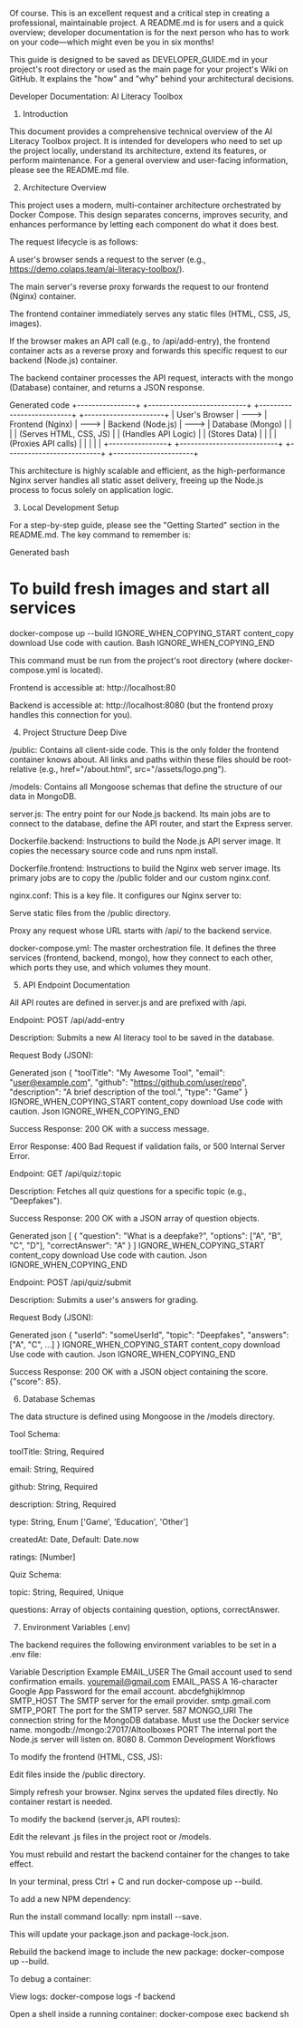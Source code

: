 Of course. This is an excellent request and a critical step in creating a professional, maintainable project. A README.md is for users and a quick overview; developer documentation is for the next person who has to work on your code—which might even be you in six months!

This guide is designed to be saved as DEVELOPER_GUIDE.md in your project's root directory or used as the main page for your project's Wiki on GitHub. It explains the "how" and "why" behind your architectural decisions.

Developer Documentation: AI Literacy Toolbox
1. Introduction

This document provides a comprehensive technical overview of the AI Literacy Toolbox project. It is intended for developers who need to set up the project locally, understand its architecture, extend its features, or perform maintenance. For a general overview and user-facing information, please see the README.md file.

2. Architecture Overview

This project uses a modern, multi-container architecture orchestrated by Docker Compose. This design separates concerns, improves security, and enhances performance by letting each component do what it does best.

The request lifecycle is as follows:

A user's browser sends a request to the server (e.g., https://demo.colaps.team/ai-literacy-toolbox/).

The main server's reverse proxy forwards the request to our frontend (Nginx) container.

The frontend container immediately serves any static files (HTML, CSS, JS, images).

If the browser makes an API call (e.g., to /api/add-entry), the frontend container acts as a reverse proxy and forwards this specific request to our backend (Node.js) container.

The backend container processes the API request, interacts with the mongo (Database) container, and returns a JSON response.

Generated code
+----------------+      +---------------------------+      +--------------------------+      +----------------------+
| User's Browser | ---> |   Frontend (Nginx)        | ---> |   Backend (Node.js)      | ---> |   Database (Mongo)   |
|                |      |   (Serves HTML, CSS, JS)  |      |   (Handles API Logic)    |      |   (Stores Data)      |
|                |      |   (Proxies API calls)     |      |                          |      |                      |
+----------------+      +---------------------------+      +--------------------------+      +----------------------+


This architecture is highly scalable and efficient, as the high-performance Nginx server handles all static asset delivery, freeing up the Node.js process to focus solely on application logic.

3. Local Development Setup

For a step-by-step guide, please see the "Getting Started" section in the README.md. The key command to remember is:

Generated bash
# To build fresh images and start all services
docker-compose up --build
IGNORE_WHEN_COPYING_START
content_copy
download
Use code with caution.
Bash
IGNORE_WHEN_COPYING_END

This command must be run from the project's root directory (where docker-compose.yml is located).

Frontend is accessible at: http://localhost:80

Backend is accessible at: http://localhost:8080 (but the frontend proxy handles this connection for you).

4. Project Structure Deep Dive

/public: Contains all client-side code. This is the only folder the frontend container knows about. All links and paths within these files should be root-relative (e.g., href="/about.html", src="/assets/logo.png").

/models: Contains all Mongoose schemas that define the structure of our data in MongoDB.

server.js: The entry point for our Node.js backend. Its main jobs are to connect to the database, define the API router, and start the Express server.

Dockerfile.backend: Instructions to build the Node.js API server image. It copies the necessary source code and runs npm install.

Dockerfile.frontend: Instructions to build the Nginx web server image. Its primary jobs are to copy the /public folder and our custom nginx.conf.

nginx.conf: This is a key file. It configures our Nginx server to:

Serve static files from the /public directory.

Proxy any request whose URL starts with /api/ to the backend service.

docker-compose.yml: The master orchestration file. It defines the three services (frontend, backend, mongo), how they connect to each other, which ports they use, and which volumes they mount.

5. API Endpoint Documentation

All API routes are defined in server.js and are prefixed with /api.

Endpoint: POST /api/add-entry

Description: Submits a new AI literacy tool to be saved in the database.

Request Body (JSON):

Generated json
{
  "toolTitle": "My Awesome Tool",
  "email": "user@example.com",
  "github": "https://github.com/user/repo",
  "description": "A brief description of the tool.",
  "type": "Game"
}
IGNORE_WHEN_COPYING_START
content_copy
download
Use code with caution.
Json
IGNORE_WHEN_COPYING_END

Success Response: 200 OK with a success message.

Error Response: 400 Bad Request if validation fails, or 500 Internal Server Error.

Endpoint: GET /api/quiz/:topic

Description: Fetches all quiz questions for a specific topic (e.g., "Deepfakes").

Success Response: 200 OK with a JSON array of question objects.

Generated json
[
  {
    "question": "What is a deepfake?",
    "options": ["A", "B", "C", "D"],
    "correctAnswer": "A"
  }
]
IGNORE_WHEN_COPYING_START
content_copy
download
Use code with caution.
Json
IGNORE_WHEN_COPYING_END

Endpoint: POST /api/quiz/submit

Description: Submits a user's answers for grading.

Request Body (JSON):

Generated json
{
  "userId": "someUserId",
  "topic": "Deepfakes",
  "answers": ["A", "C", ...]
}
IGNORE_WHEN_COPYING_START
content_copy
download
Use code with caution.
Json
IGNORE_WHEN_COPYING_END

Success Response: 200 OK with a JSON object containing the score. {"score": 85}.

6. Database Schemas

The data structure is defined using Mongoose in the /models directory.

Tool Schema:

toolTitle: String, Required

email: String, Required

github: String, Required

description: String, Required

type: String, Enum ['Game', 'Education', 'Other']

createdAt: Date, Default: Date.now

ratings: [Number]

Quiz Schema:

topic: String, Required, Unique

questions: Array of objects containing question, options, correctAnswer.

7. Environment Variables (.env)

The backend requires the following environment variables to be set in a .env file:

Variable	Description	Example
EMAIL_USER	The Gmail account used to send confirmation emails.	youremail@gmail.com
EMAIL_PASS	A 16-character Google App Password for the email account.	abcdefghijklmnop
SMTP_HOST	The SMTP server for the email provider.	smtp.gmail.com
SMTP_PORT	The port for the SMTP server.	587
MONGO_URI	The connection string for the MongoDB database. Must use the Docker service name.	mongodb://mongo:27017/AItoolboxes
PORT	The internal port the Node.js server will listen on.	8080
8. Common Development Workflows

To modify the frontend (HTML, CSS, JS):

Edit files inside the /public directory.

Simply refresh your browser. Nginx serves the updated files directly. No container restart is needed.

To modify the backend (server.js, API routes):

Edit the relevant .js files in the project root or /models.

You must rebuild and restart the backend container for the changes to take effect.

In your terminal, press Ctrl + C and run docker-compose up --build.

To add a new NPM dependency:

Run the install command locally: npm install <package-name> --save.

This will update your package.json and package-lock.json.

Rebuild the backend image to include the new package: docker-compose up --build.

To debug a container:

View logs: docker-compose logs -f backend

Open a shell inside a running container: docker-compose exec backend sh
